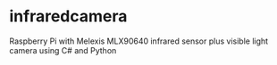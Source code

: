 # infraredcamera
Raspberry Pi with Melexis MLX90640 infrared sensor plus visible light camera using C# and Python

